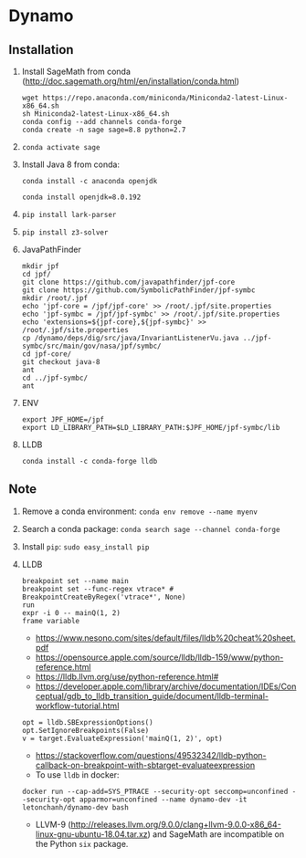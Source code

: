 # Dynamo

## Installation

1. Install SageMath from conda (http://doc.sagemath.org/html/en/installation/conda.html)
    ```
    wget https://repo.anaconda.com/miniconda/Miniconda2-latest-Linux-x86_64.sh
    sh Miniconda2-latest-Linux-x86_64.sh
    conda config --add channels conda-forge
    conda create -n sage sage=8.8 python=2.7
    ```
1. `conda activate sage`
1. Install Java 8 from conda: 

    `conda install -c anaconda openjdk`
    
    `conda install openjdk=8.0.192`
    
1. `pip install lark-parser`
1. `pip install z3-solver`
1. JavaPathFinder
    ```
    mkdir jpf
    cd jpf/
    git clone https://github.com/javapathfinder/jpf-core
    git clone https://github.com/SymbolicPathFinder/jpf-symbc
    mkdir /root/.jpf
    echo 'jpf-core = /jpf/jpf-core' >> /root/.jpf/site.properties
    echo 'jpf-symbc = /jpf/jpf-symbc' >> /root/.jpf/site.properties
    echo 'extensions=${jpf-core},${jpf-symbc}' >> /root/.jpf/site.properties
    cp /dynamo/deps/dig/src/java/InvariantListenerVu.java ../jpf-symbc/src/main/gov/nasa/jpf/symbc/
    cd jpf-core/
    git checkout java-8
    ant
    cd ../jpf-symbc/
    ant
    ```
1. ENV
    ```
    export JPF_HOME=/jpf
    export LD_LIBRARY_PATH=$LD_LIBRARY_PATH:$JPF_HOME/jpf-symbc/lib
    ```
1. LLDB
    ```
    conda install -c conda-forge lldb
    ```

## Note

1. Remove a conda environment: `conda env remove --name myenv`
1. Search a conda package: `conda search sage --channel conda-forge`
1. Install `pip`: `sudo easy_install pip`
1. LLDB
    ```
    breakpoint set --name main
    breakpoint set --func-regex vtrace* # BreakpointCreateByRegex('vtrace*', None)
    run
    expr -i 0 -- mainQ(1, 2)
    frame variable
    ```
    - https://www.nesono.com/sites/default/files/lldb%20cheat%20sheet.pdf
    - https://opensource.apple.com/source/lldb/lldb-159/www/python-reference.html
    - https://lldb.llvm.org/use/python-reference.html#
    - https://developer.apple.com/library/archive/documentation/IDEs/Conceptual/gdb_to_lldb_transition_guide/document/lldb-terminal-workflow-tutorial.html
    
    ```
    opt = lldb.SBExpressionOptions()
    opt.SetIgnoreBreakpoints(False)
    v = target.EvaluateExpression('mainQ(1, 2)', opt)
    ```
    - https://stackoverflow.com/questions/49532342/lldb-python-callback-on-breakpoint-with-sbtarget-evaluateexpression
    - To use `lldb` in docker:
    ```
    docker run --cap-add=SYS_PTRACE --security-opt seccomp=unconfined --security-opt apparmor=unconfined --name dynamo-dev -it letonchanh/dynamo-dev bash
    ```
    - LLVM-9 (http://releases.llvm.org/9.0.0/clang+llvm-9.0.0-x86_64-linux-gnu-ubuntu-18.04.tar.xz) and SageMath are incompatible on the Python `six` package.
    
